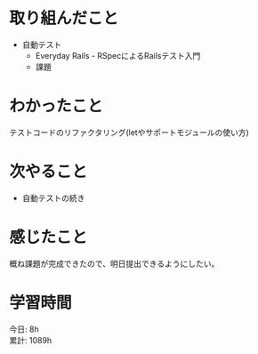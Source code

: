 # 取り組んだこと       
- 自動テスト
  - Everyday Rails - RSpecによるRailsテスト入門
  - 課題
# わかったこと 
テストコードのリファクタリング(letやサポートモジュールの使い方)
# 次やること  
- 自動テストの続き  
# 感じたこと  
概ね課題が完成できたので、明日提出できるようにしたい。
# 学習時間 
今日: 8h                         
累計: 1089h                    

